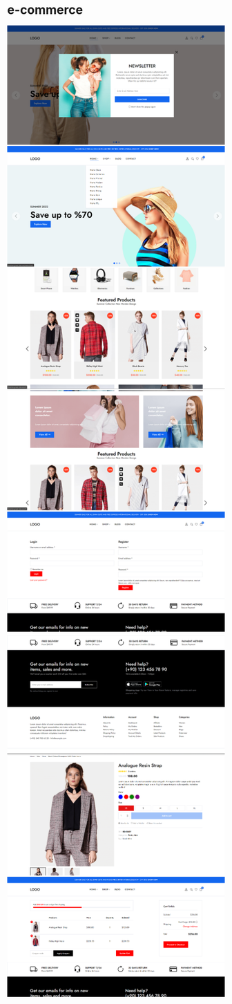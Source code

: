 # e-commerce

![](https://github.com/ibrahim200406/e-commerce/blob/master/Ekran%20g%C3%B6r%C3%BCnt%C3%BCs%C3%BC%202023-07-14%20172229.png)
![](https://github.com/ibrahim200406/e-commerce/blob/master/Ekran%20g%C3%B6r%C3%BCnt%C3%BCs%C3%BC%202023-07-14%20172240.png)
![](https://github.com/ibrahim200406/e-commerce/blob/master/Ekran%20g%C3%B6r%C3%BCnt%C3%BCs%C3%BC%202023-07-14%20172252.png)
![](https://github.com/ibrahim200406/e-commerce/blob/master/Ekran%20g%C3%B6r%C3%BCnt%C3%BCs%C3%BC%202023-07-14%20172301.png)
![](https://github.com/ibrahim200406/e-commerce/blob/master/Ekran%20g%C3%B6r%C3%BCnt%C3%BCs%C3%BC%202023-07-14%20172314.png)
![](https://github.com/ibrahim200406/e-commerce/blob/master/Ekran%20g%C3%B6r%C3%BCnt%C3%BCs%C3%BC%202023-07-14%20172330.png)
![](https://github.com/ibrahim200406/e-commerce/blob/master/Ekran%20g%C3%B6r%C3%BCnt%C3%BCs%C3%BC%202023-07-14%20172357.png)
![](https://github.com/ibrahim200406/e-commerce/blob/master/Ekran%20g%C3%B6r%C3%BCnt%C3%BCs%C3%BC%202023-07-14%20172411.png)
